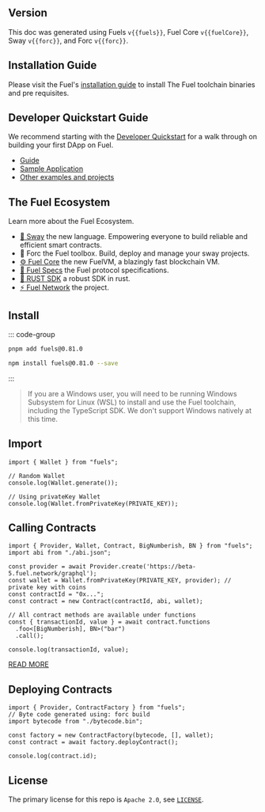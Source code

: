 <script setup>
  import { data } from './versions.data'
  const { forc, fuels, fuelCore } = data
  const url = `https://docs.fuel.network/docs/forc/`
  const logoSrc = './fuel-logo.png'
</script>

## Version

This doc was generated using Fuels `v{{fuels}}`, Fuel Core `v{{fuelCore}}`, Sway `v{{forc}}`, and Forc `v{{forc}}`.

## Installation Guide

Please visit the Fuel's [installation guide](https://docs.fuel.network/guides/installation) to install The Fuel toolchain binaries and pre requisites.

## Developer Quickstart Guide

We recommend starting with the [Developer Quickstart](https://docs.fuel.network/docs/intro/quickstart-contract/) for a walk through on building your first DApp on Fuel.

- [Guide](./guide/)
- [Sample Application](https://github.com/FuelLabs/beta2-quickstart)
- [Other examples and projects](https://github.com/FuelLabs/sway-applications)

## The Fuel Ecosystem

Learn more about the Fuel Ecosystem.

- [🌴 Sway](https://docs.fuel.network/docs/sway/) the new language. Empowering everyone to build reliable and efficient smart contracts.
- <a :href="url" target="_blank" rel="noreferrer">🧰 Forc</a> the Fuel toolbox. Build, deploy and manage your sway projects.
- [⚙️ Fuel Core](https://github.com/FuelLabs/fuel-core) the new FuelVM, a blazingly fast blockchain VM.
- [🔗 Fuel Specs](https://github.com/FuelLabs/fuel-specs) the Fuel protocol specifications.
- [🦀 RUST SDK](https://github.com/FuelLabs/fuels-rs) a robust SDK in rust.
- [⚡ Fuel Network](https://fuel.network/) the project.

## Install

::: code-group

```sh [pnpm]
pnpm add fuels@0.81.0
```

```sh [npm]
npm install fuels@0.81.0 --save
```

:::

> If you are a Windows user, you will need to be running Windows Subsystem for Linux (WSL) to install and use the Fuel toolchain, including the TypeScript SDK. We don't support Windows natively at this time.

## Import

<!-- TODO: stop using hard-coded snippets -->

```ts:line-numbers
import { Wallet } from "fuels";

// Random Wallet
console.log(Wallet.generate());

// Using privateKey Wallet
console.log(Wallet.fromPrivateKey(PRIVATE_KEY));
```

## Calling Contracts

<!-- TODO: stop using hard-coded snippets -->

```ts:line-numbers
import { Provider, Wallet, Contract, BigNumberish, BN } from "fuels";
import abi from "./abi.json";

const provider = await Provider.create('https://beta-5.fuel.network/graphql');
const wallet = Wallet.fromPrivateKey(PRIVATE_KEY, provider); // private key with coins
const contractId = "0x...";
const contract = new Contract(contractId, abi, wallet);

// All contract methods are available under functions
const { transactionId, value } = await contract.functions
  .foo<[BigNumberish], BN>("bar")
  .call();

console.log(transactionId, value);
```

[READ MORE](./guide/contracts/)

## Deploying Contracts

<!-- TODO: stop using hard-coded snippets -->

```ts:line-numbers
import { Provider, ContractFactory } from "fuels";
// Byte code generated using: forc build
import bytecode from "./bytecode.bin";

const factory = new ContractFactory(bytecode, [], wallet);
const contract = await factory.deployContract();

console.log(contract.id);
```

## License

The primary license for this repo is `Apache 2.0`, see [`LICENSE`](https://github.com/FuelLabs/fuels-ts/blob/master/LICENSE).
